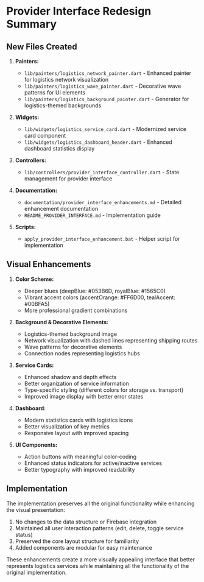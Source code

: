 # Provider Interface Redesign Summary

## New Files Created

1. **Painters:**
   - `lib/painters/logistics_network_painter.dart` - Enhanced painter for logistics network visualization
   - `lib/painters/logistics_wave_painter.dart` - Decorative wave patterns for UI elements
   - `lib/painters/logistics_background_painter.dart` - Generator for logistics-themed backgrounds

2. **Widgets:**
   - `lib/widgets/logistics_service_card.dart` - Modernized service card component
   - `lib/widgets/logistics_dashboard_header.dart` - Enhanced dashboard statistics display

3. **Controllers:**
   - `lib/controllers/provider_interface_controller.dart` - State management for provider interface

4. **Documentation:**
   - `documentation/provider_interface_enhancements.md` - Detailed enhancement documentation
   - `README_PROVIDER_INTERFACE.md` - Implementation guide

5. **Scripts:**
   - `apply_provider_interface_enhancement.bat` - Helper script for implementation

## Visual Enhancements

1. **Color Scheme:**
   - Deeper blues (deepBlue: #053B6D, royalBlue: #1565C0)
   - Vibrant accent colors (accentOrange: #FF6D00, tealAccent: #00BFA5)
   - More professional gradient combinations

2. **Background & Decorative Elements:**
   - Logistics-themed background image
   - Network visualization with dashed lines representing shipping routes
   - Wave patterns for decorative elements
   - Connection nodes representing logistics hubs

3. **Service Cards:**
   - Enhanced shadow and depth effects
   - Better organization of service information
   - Type-specific styling (different colors for storage vs. transport)
   - Improved image display with better error states

4. **Dashboard:**
   - Modern statistics cards with logistics icons
   - Better visualization of key metrics
   - Responsive layout with improved spacing

5. **UI Components:**
   - Action buttons with meaningful color-coding
   - Enhanced status indicators for active/inactive services
   - Better typography with improved readability

## Implementation

The implementation preserves all the original functionality while enhancing the visual presentation:

1. No changes to the data structure or Firebase integration
2. Maintained all user interaction patterns (edit, delete, toggle service status)
3. Preserved the core layout structure for familiarity
4. Added components are modular for easy maintenance

These enhancements create a more visually appealing interface that better represents logistics services while maintaining all the functionality of the original implementation.
